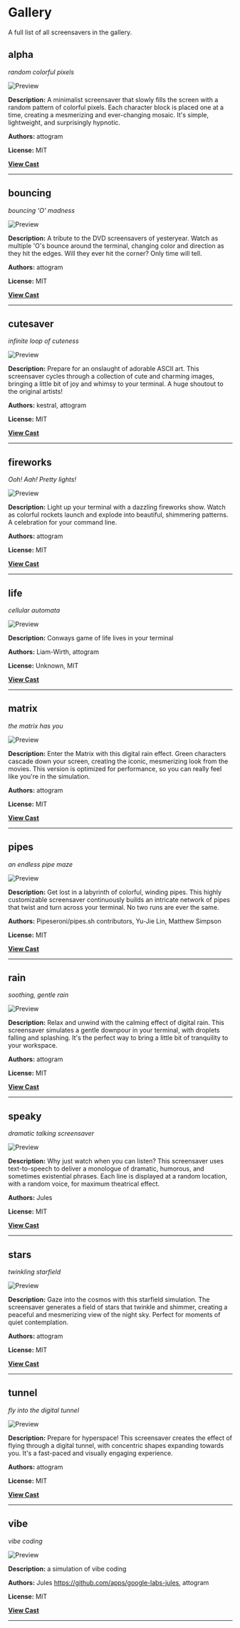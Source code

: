 # Gallery

A full list of all screensavers in the gallery.

## alpha

*random colorful pixels*

![Preview](./alpha/alpha.gif)

**Description:** A minimalist screensaver that slowly fills the screen with a random pattern of colorful pixels. Each character block is placed one at a time, creating a mesmerizing and ever-changing mosaic. It's simple, lightweight, and surprisingly hypnotic.

**Authors:** attogram

**License:** MIT

**[View Cast](./alpha/alpha.cast)**

---
## bouncing

*bouncing 'O' madness*

![Preview](./bouncing/bouncing.gif)

**Description:** A tribute to the DVD screensavers of yesteryear. Watch as multiple 'O's bounce around the terminal, changing color and direction as they hit the edges. Will they ever hit the corner? Only time will tell.

**Authors:** attogram

**License:** MIT

**[View Cast](./bouncing/bouncing.cast)**

---
## cutesaver

*infinite loop of cuteness*

![Preview](./cutesaver/cutesaver.gif)

**Description:** Prepare for an onslaught of adorable ASCII art. This screensaver cycles through a collection of cute and charming images, bringing a little bit of joy and whimsy to your terminal. A huge shoutout to the original artists!

**Authors:** kestraI, attogram

**License:** MIT

**[View Cast](./cutesaver/cutesaver.cast)**

---
## fireworks

*Ooh! Aah! Pretty lights!*

![Preview](./fireworks/fireworks.gif)

**Description:** Light up your terminal with a dazzling fireworks show. Watch as colorful rockets launch and explode into beautiful, shimmering patterns. A celebration for your command line.

**Authors:** attogram

**License:** MIT

**[View Cast](./fireworks/fireworks.cast)**

---
## life

*cellular automata*

![Preview](./life/life.gif)

**Description:** Conways game of life lives in your terminal

**Authors:** Liam-Wirth, attogram

**License:** Unknown, MIT

**[View Cast](./life/life.cast)**

---
## matrix

*the matrix has you*

![Preview](./matrix/matrix.gif)

**Description:** Enter the Matrix with this digital rain effect. Green characters cascade down your screen, creating the iconic, mesmerizing look from the movies. This version is optimized for performance, so you can really feel like you're in the simulation.

**Authors:** attogram

**License:** MIT

**[View Cast](./matrix/matrix.cast)**

---
## pipes

*an endless pipe maze*

![Preview](./pipes/pipes.gif)

**Description:** Get lost in a labyrinth of colorful, winding pipes. This highly customizable screensaver continuously builds an intricate network of pipes that twist and turn across your terminal. No two runs are ever the same.

**Authors:** Pipeseroni/pipes.sh contributors, Yu-Jie Lin, Matthew Simpson

**License:** MIT

**[View Cast](./pipes/pipes.cast)**

---
## rain

*soothing, gentle rain*

![Preview](./rain/rain.gif)

**Description:** Relax and unwind with the calming effect of digital rain. This screensaver simulates a gentle downpour in your terminal, with droplets falling and splashing. It's the perfect way to bring a little bit of tranquility to your workspace.

**Authors:** attogram

**License:** MIT

**[View Cast](./rain/rain.cast)**

---
## speaky

*dramatic talking screensaver*

![Preview](./speaky/speaky.gif)

**Description:** Why just watch when you can listen? This screensaver uses text-to-speech to deliver a monologue of dramatic, humorous, and sometimes existential phrases. Each line is displayed at a random location, with a random voice, for maximum theatrical effect.

**Authors:** Jules

**License:** MIT

**[View Cast](./speaky/speaky.cast)**

---
## stars

*twinkling starfield*

![Preview](./stars/stars.gif)

**Description:** Gaze into the cosmos with this starfield simulation. The screensaver generates a field of stars that twinkle and shimmer, creating a peaceful and mesmerizing view of the night sky. Perfect for moments of quiet contemplation.

**Authors:** attogram

**License:** MIT

**[View Cast](./stars/stars.cast)**

---
## tunnel

*fly into the digital tunnel*

![Preview](./tunnel/tunnel.gif)

**Description:** Prepare for hyperspace! This screensaver creates the effect of flying through a digital tunnel, with concentric shapes expanding towards you. It's a fast-paced and visually engaging experience.

**Authors:** attogram

**License:** MIT

**[View Cast](./tunnel/tunnel.cast)**

---
## vibe

*vibe coding*

![Preview](./vibe/vibe.gif)

**Description:** a simulation of vibe coding

**Authors:** Jules <https://github.com/apps/google-labs-jules>, attogram

**License:** MIT

**[View Cast](./vibe/vibe.cast)**

---
 
 
 

